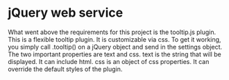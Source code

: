 jQuery web service
==================

What went above the requirements for this project is the tooltip.js plugin. This is a flexible tooltip plugin. It is customizable via css.
To get it working, you simply call .tooltip() on a jQuery object and send in the settings object. The two important properties are text and css.
text is the string that will be displayed. It can include html.
css is an object of css properties. It can override the default styles of the plugin.
